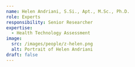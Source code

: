 ```yaml
---
name: Helen Andriani, S.Si., Apt., M.Sc., Ph.D.
role: Experts
responsibility: Senior Researcher
expertise:
  - Health Technology Assessment
image:
  src: /images/people/z-helen.png
  alt: Portrait of Helen Andriani
draft: false
---
```

